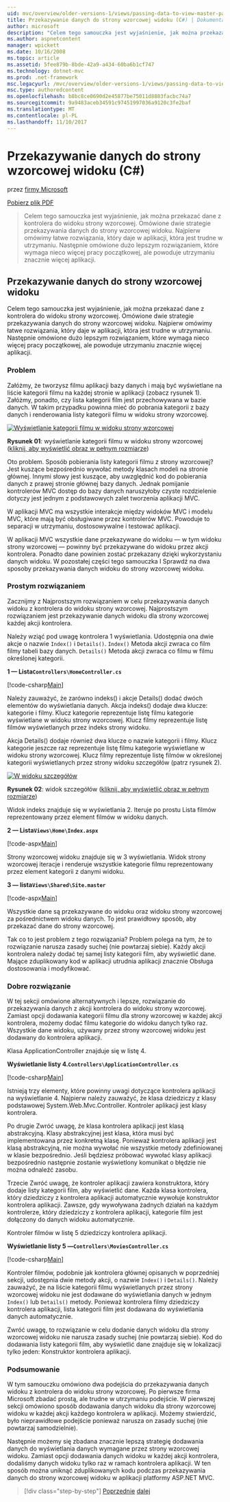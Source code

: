 ```yaml
---
uid: mvc/overview/older-versions-1/views/passing-data-to-view-master-pages-cs
title: Przekazywanie danych do strony wzorcowej widoku (C#) | Dokumentacja firmy Microsoft
author: microsoft
description: "Celem tego samouczka jest wyjaśnienie, jak można przekazać dane z kontrolera do widoku strony wzorcowej. Omówione dwie strategie przekazywania danych do widoku m..."
ms.author: aspnetcontent
manager: wpickett
ms.date: 10/16/2008
ms.topic: article
ms.assetid: 5fee879b-8bde-42a9-a434-60ba6b1cf747
ms.technology: dotnet-mvc
ms.prod: .net-framework
msc.legacyurl: /mvc/overview/older-versions-1/views/passing-data-to-view-master-pages-cs
msc.type: authoredcontent
ms.openlocfilehash: b8bc8ce0690d2e45877be75011d8883facbc74a7
ms.sourcegitcommit: 9a9483aceb34591c97451997036a9120c3fe2baf
ms.translationtype: MT
ms.contentlocale: pl-PL
ms.lasthandoff: 11/10/2017
---
```

<a name="passing-data-to-view-master-pages-c"></a>Przekazywanie danych do strony wzorcowej widoku (C#)
====================
przez [firmy Microsoft](https://github.com/microsoft)

[Pobierz plik PDF](http://download.microsoft.com/download/e/f/3/ef3f2ff6-7424-48f7-bdaa-180ef64c3490/ASPNET_MVC_Tutorial_13_CS.pdf)

> Celem tego samouczka jest wyjaśnienie, jak można przekazać dane z kontrolera do widoku strony wzorcowej. Omówione dwie strategie przekazywania danych do strony wzorcowej widoku. Najpierw omówimy łatwe rozwiązania, który daje w aplikacji, która jest trudne w utrzymaniu. Następnie omówione dużo lepszym rozwiązaniem, które wymaga nieco więcej pracy początkowej, ale powoduje utrzymaniu znacznie więcej aplikacji.


## <a name="passing-data-to-view-master-pages"></a>Przekazywanie danych do strony wzorcowej widoku

Celem tego samouczka jest wyjaśnienie, jak można przekazać dane z kontrolera do widoku strony wzorcowej. Omówione dwie strategie przekazywania danych do strony wzorcowej widoku. Najpierw omówimy łatwe rozwiązania, który daje w aplikacji, która jest trudne w utrzymaniu. Następnie omówione dużo lepszym rozwiązaniem, które wymaga nieco więcej pracy początkowej, ale powoduje utrzymaniu znacznie więcej aplikacji.

### <a name="the-problem"></a>Problem

Załóżmy, że tworzysz filmu aplikacji bazy danych i mają być wyświetlane na liście kategorii filmu na każdej stronie w aplikacji (zobacz rysunek 1). Załóżmy, ponadto, czy lista kategorii film jest przechowywana w bazie danych. W takim przypadku powinna mieć do pobrania kategorii z bazy danych i renderowania listy kategorii filmu w widoku strony wzorcowej.


[![Wyświetlanie kategorii filmu w widoku strony wzorcowej](passing-data-to-view-master-pages-cs/_static/image2.png)](passing-data-to-view-master-pages-cs/_static/image1.png)

**Rysunek 01**: wyświetlanie kategorii filmu w widoku strony wzorcowej ([kliknij, aby wyświetlić obraz w pełnym rozmiarze](passing-data-to-view-master-pages-cs/_static/image3.png))


Oto problem. Sposób pobierania listy kategorii filmu z strony wzorcowej? Jest kuszące bezpośrednio wywołać metody klasach modeli na stronie głównej. Innymi słowy jest kuszące, aby uwzględnić kod do pobierania danych z prawej stronie głównej bazy danych. Jednak pomijanie kontrolerów MVC dostęp do bazy danych naruszyłoby czyste rozdzielenie dotyczy jest jednym z podstawowych zalet tworzenia aplikacji MVC.

W aplikacji MVC ma wszystkie interakcje między widoków MVC i modelu MVC, które mają być obsługiwane przez kontrolerów MVC. Powoduje to separacji w utrzymaniu, dostosowywalne i testować aplikacji.

W aplikacji MVC wszystkie dane przekazywane do widoku — w tym widoku strony wzorcowej — powinny być przekazywane do widoku przez akcji kontrolera. Ponadto dane powinien zostać przekazany dzięki wykorzystaniu danych widoku. W pozostałej części tego samouczka I Sprawdź na dwa sposoby przekazywania danych widoku do strony wzorcowej widoku.

### <a name="the-simple-solution"></a>Prostym rozwiązaniem

Zacznijmy z Najprostszym rozwiązaniem w celu przekazywania danych widoku z kontrolera do widoku strony wzorcowej. Najprostszym rozwiązaniem jest przekazywanie danych widoku dla strony wzorcowej każdej akcji kontrolera.

Należy wziąć pod uwagę kontrolera 1 wyświetlania. Udostępnia ona dwie akcje o nazwie `Index()` i `Details()`. `Index()` Metoda akcji zwraca co film filmy tabeli bazy danych. `Details()` Metoda akcji zwraca co filmu w filmu określonej kategorii.

**1 — Lista`Controllers\HomeController.cs`**

[!code-csharp[Main](passing-data-to-view-master-pages-cs/samples/sample1.cs)]

Należy zauważyć, że zarówno indeks() i akcje Details() dodać dwóch elementów do wyświetlania danych. Akcja indeks() dodaje dwa klucze: kategorie i filmy. Klucz kategorie reprezentuje listę filmu kategorie wyświetlane w widoku strony wzorcowej. Klucz filmy reprezentuje listę filmów wyświetlanych przez indeks strony widoku.

Akcja Details() dodaje również dwa klucze o nazwie kategorii i filmy. Klucz kategorie jeszcze raz reprezentuje listę filmu kategorie wyświetlane w widoku strony wzorcowej. Klucz filmy reprezentuje listę filmów w określonej kategorii wyświetlanych przez strony widoku szczegółów (patrz rysunek 2).


[![W widoku szczegółów](passing-data-to-view-master-pages-cs/_static/image5.png)](passing-data-to-view-master-pages-cs/_static/image4.png)

**Rysunek 02**: widok szczegółów ([kliknij, aby wyświetlić obraz w pełnym rozmiarze](passing-data-to-view-master-pages-cs/_static/image6.png))


Widok indeks znajduje się w wyświetlania 2. Iteruje po prostu Lista filmów reprezentowany przez element filmów w widoku danych.

**2 — Lista`Views\Home\Index.aspx`**

[!code-aspx[Main](passing-data-to-view-master-pages-cs/samples/sample2.aspx)]

Strony wzorcowej widoku znajduje się w 3 wyświetlania. Widok strony wzorcowej iteracje i renderuje wszystkie kategorie filmu reprezentowany przez element kategorii z danymi widoku.

**3 — lista`Views\Shared\Site.master`**

[!code-aspx[Main](passing-data-to-view-master-pages-cs/samples/sample3.aspx)]

Wszystkie dane są przekazywane do widoku oraz widoku strony wzorcowej za pośrednictwem widoku danych. To jest prawidłowy sposób, aby przekazać dane do strony wzorcowej.

Tak co to jest problem z tego rozwiązania? Problem polega na tym, że to rozwiązanie narusza zasady suchej (nie powtarzaj siebie). Każdy akcji kontrolera należy dodać tej samej listy kategorii film, aby wyświetlić dane. Mające zduplikowany kod w aplikacji utrudnia aplikacji znacznie Obsługa dostosowania i modyfikować.

### <a name="the-good-solution"></a>Dobre rozwiązanie

W tej sekcji omówione alternatywnych i lepsze, rozwiązanie do przekazywania danych z akcji kontrolera do widoku strony wzorcowej. Zamiast opcji dodawania kategorii filmu dla strony wzorcowej w każdej akcji kontrolera, możemy dodać filmu kategorie do widoku danych tylko raz. Wszystkie dane widoku, używany przez strony wzorcowej widoku jest dodawany do kontrolera aplikacji.

Klasa ApplicationController znajduje się w listę 4.

**Wyświetlanie listy 4.`Controllers\ApplicationController.cs`**

[!code-csharp[Main](passing-data-to-view-master-pages-cs/samples/sample4.cs)]

Istnieją trzy elementy, które powinny uwagi dotyczące kontrolera aplikacji na wyświetlanie 4. Najpierw należy zauważyć, że klasa dziedziczy z klasy podstawowej System.Web.Mvc.Controller. Kontroler aplikacji jest klasy kontrolera.

Po drugie Zwróć uwagę, że klasa kontrolera aplikacji jest klasą abstrakcyjną. Klasy abstrakcyjnej jest klasa, która musi być implementowana przez konkretną klasę. Ponieważ kontrolera aplikacji jest klasą abstrakcyjną, nie można wywołać nie wszystkie metody zdefiniowanej w klasie bezpośrednio. Jeśli będziesz próbować wywołać klasy aplikacji bezpośrednio następnie zostanie wyświetlony komunikat o błędzie nie można odnaleźć zasobu.

Trzecie Zwróć uwagę, że kontroler aplikacji zawiera konstruktora, który dodaje listy kategorii film, aby wyświetlić dane. Każda klasa kontrolera, który dziedziczy z kontrolera aplikacji automatycznie wywołuje konstruktor kontrolera aplikacji. Zawsze, gdy wywoływana żadnych działań na każdym kontrolerze, który dziedziczy z kontrolera aplikacji, kategorie film jest dołączony do danych widoku automatycznie.

Kontroler filmów w listę 5 dziedziczy kontrolera aplikacji.

**Wyświetlanie listy 5 —`Controllers\MoviesController.cs`**

[!code-csharp[Main](passing-data-to-view-master-pages-cs/samples/sample5.cs)]

Kontroler filmów, podobnie jak kontrolera głównej opisanych w poprzedniej sekcji, udostępnia dwie metody akcji, o nazwie `Index()` i `Details()`. Należy zauważyć, że na liście kategorii filmu wyświetlanych przez strony wzorcowej widoku nie jest dodawane do wyświetlania danych w jednym `Index()` lub `Details()` metody. Ponieważ kontrolera filmy dziedziczy kontrolera aplikacji, lista kategorii film jest dodawana do wyświetlania danych automatycznie.

Zwróć uwagę, to rozwiązanie w celu dodanie danych widoku dla strony wzorcowej widoku nie narusza zasady suchej (nie powtarzaj siebie). Kod do dodawania listy kategorii film, aby wyświetlić dane znajduje się w lokalizacji tylko jeden: Konstruktor kontrolera aplikacji.

### <a name="summary"></a>Podsumowanie

W tym samouczku omówiono dwa podejścia do przekazywania danych widoku z kontrolera do widoku strony wzorcowej. Po pierwsze firma Microsoft zbadać prostą, ale trudne w utrzymaniu podejście. W pierwszej sekcji omówiono sposób dodawania danych widoku dla strony wzorcowej widoku w każdej akcji każdego kontrolera w aplikacji. Możemy stwierdzić, było nieprawidłowe podejście ponieważ narusza on zasady suchej (nie powtarzaj samodzielnie).

Następnie możemy się zbadana znacznie lepszą strategię dodawania danych do wyświetlania danych wymagane przez strony wzorcowej widoku. Zamiast opcji dodawania danych widoku w każdej akcji kontrolera, dodaliśmy danych widoku tylko raz w ramach kontrolera aplikacji. W ten sposób można uniknąć zduplikowanych kodu podczas przekazywania danych do strony wzorcowej widoku w aplikacji platformy ASP.NET MVC.

>[!div class="step-by-step"]
[Poprzednie](creating-page-layouts-with-view-master-pages-cs.md)
[dalej](asp-net-mvc-views-overview-vb.md)
